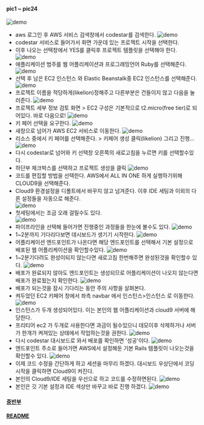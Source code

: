 #### pic1 ~ pic24

![demo](/demo/pic1.png)  
* aws 로그인 후 AWS 서비스 검색창에서 codestar를 검색한다. 
![demo](/demo/pic2.png)  
* codestar 서비스로 들어가서 화면 가운데 있는 프로젝트 시작을 선택한다. 
* 이후 나오는 선택창에서 YES를 클릭후 프로젝트 템플릿을 선택해야 한다. 
![demo](/demo/pic3.png)   
* 애플리케이션 범주를 웹 어플리케이션과 프로그래밍언어 Ruby를 선택해준다. 
![demo](/demo/pic4.png)   
* 선택 후 남은 EC2 인스턴스 와 Elastic Beanstalk중 EC2 인스턴스를 선택해준다. 
![demo](/demo/pic5.png)   
* 프로젝트 이름을 적당하게(likelion)정해주고 다른부분은 건들이지 않고 다음을 눌러준다. 
![demo](/demo/pic6.png)   
* 프로젝트 세부 정보 검토 화면 > EC2 구성은 기본적으로 t2.micro(free tier)로 되어있다. 바로 다음으로!
![demo](/demo/pic7.png)   
* 키 페어 선택을 요구한다. 
![demo](/demo/pic8.png)   
* 새창으로 넘어가 AWS EC2 서비스로 이동한다. 
![demo](/demo/pic9.png)   
* 리소스 중에서 키 페어를 선택해준다. > 키페어 생성 클릭(likelion) 그리고 진행...
![demo](/demo/pic10.png)   
* 다시 codestar로 넘어와 키 선택창 오른쪽의 새로고침을 누르면 키를 선택할수있다. 
* 하단부 체크박스를 선택하고 프로젝트 생성을 클릭
![demo](/demo/pic11.png)   
* 코드를 편집할 방법을 선택한다. AWS에서 ALL IN ONE 하게 실행하기위해  CLOUD9을 선택해준다.  
* Cloud9 환경설정을 디폴트에서 바꾸지 않고 넘겨준다. 이후 IDE 세팅과 이외의 다른 설정들을 자동으로 해준다.  
![demo](/demo/pic12.png)   
* 첫세팅에서는 조금 오래 걸릴수도 있다.  
![demo](/demo/pic13.png)   
* 파이프라인을 선택해 들어가면 진행중인 과정들을 한눈에 볼수도 있다. 
![demo](/demo/pic14.png)   
* 1~2분까지 기다리다보면 데시보드가 생기기 시작한다. 
![demo](/demo/pic16.png)   
* 어플리케이션 엔드포인트가 나온다면 해당 엔드포인트를 선택해서 기본 설정으로 배포된 웹 어플리케이션을 확인할수있다. 
![demo](/demo/pic17.png)   
* 1~2분기다려도 완성이되지 않는다면 새로고침 한번해주면 완성된것을 확인할수 있다.
![demo](/demo/pic18.png)   
* 배포가 완료되지 않아도 엔드포인트는 생성되므로 어플리케이션이 나오지 않는다면 배포가 완료됬는지 확인한다. 
![demo](/demo/pic16.png)   
* 배포가 되는것을 잠시 기다리는 동안 주의 사항을 살펴본다. 
* 켜두었던 EC2 키페어 창에서 좌측 navbar 에서 인스턴스>인스턴스 로 이동한다. 
![demo](/demo/pic19.png)   
* 인스턴스가 두개 생성되어있다. 이는 본인의 웹 어플리케이션과 cloud9 서버에 해당한다. 
* 프리티어 ec2 가 두개로 사용한다면 과금이 될수있으니 데모이후 삭제하거나 서버가 한개가 켜져있는 상태에서 작업하는것을 권한다. 
![demo](/demo/pic20.png)   
* 다시 codestar 대시보드로 와서 배포를 확인하면 '성공'이다.
![demo](/demo/pic21.png)   
* 엔드포인트 주소로 들어가면 AWS에서 설정해둔 기본 Rails 템플릿이 나오는것을 확인할수 있다. 
![demo](/demo/pic22.png)   
* 이제 코드 수정을 간단하게 하고 세션을 마무리 하겠다. 대시보드 우상단에서 코딩시작을 클릭하면  Cloud9이 켜진다. 
* 본인의 Cloud9/IDE 세팅을 우선으로 하고 코드를 수정하면된다. 
![demo](/demo/pic23.png)   
* 본인은 깃 기본 설정과 IDE 색상만 바꾸고 바로 진행 하겠다. 
![demo](/demo/pic24.png)   


#### [중반부](demo2.md)
#### [README](README.md)